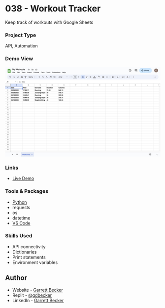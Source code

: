 # 038 - Workout Tracker

Keep track of workouts with Google Sheets

### Project Type

API, Automation

### Demo View

![](./038-workout-tracker.jpg)

### Links

- [Live Demo](https://replit.com/@gdbecker/038-Workout-Tracker)

### Tools & Packages

- [Python](https://www.python.org)
- requests
- os
- datetime
- [VS Code](https://code.visualstudio.com)

### Skills Used

- API connectivity
- Dictionaries
- Print statements
- Environment variables

## Author

- Website - [Garrett Becker]()
- Replit - [@gdbecker](https://replit.com/@gdbecker)
- LinkedIn - [Garrett Becker](https://www.linkedin.com/in/garrett-becker-923b4a106/)